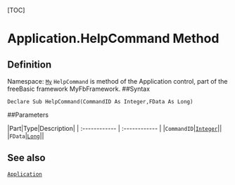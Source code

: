 [TOC]
# Application.HelpCommand Method

## Definition
Namespace: [`My`](My.md)
`HelpCommand` is method of the Application control, part of the freeBasic framework MyFbFramework.
##Syntax
```freeBasic
Declare Sub HelpCommand(CommandID As Integer,FData As Long)
```

##Parameters

|Part|Type|Description|
| :------------ | :------------ |
|`CommandID`|[`Integer`]("https://www.freebasic.net/wiki/KeyPgInteger")||
|`FData`|[`Long`]("https://www.freebasic.net/wiki/KeyPgLong")||
## See also
[`Application`](Application.md)
